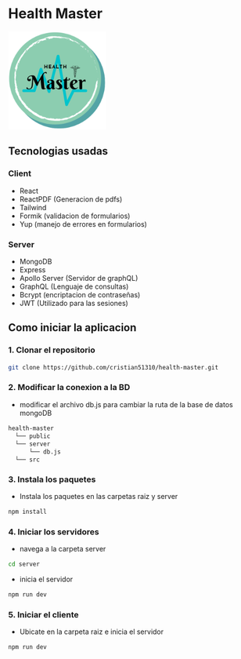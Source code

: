 # Health Master
<img src="./public/logo.png" alt="texto alternativo" width="200" height="200">

## Tecnologias usadas

### Client
- React
- ReactPDF (Generacion de pdfs)
- Tailwind
- Formik (validacion de formularios)
- Yup (manejo de errores en formularios)

### Server
- MongoDB
- Express
- Apollo Server (Servidor de graphQL)
- GraphQL (Lenguaje de consultas)
- Bcrypt (encriptacion de contraseñas)
- JWT (Utilizado para las sesiones)

## Como iniciar la aplicacion

### 1. Clonar el repositorio
```bash
git clone https://github.com/cristian51310/health-master.git
```

### 2. Modificar la conexion a la BD
  - modificar el archivo db.js para cambiar la ruta de la base de datos mongoDB
  ```
health-master
    └── public
    └── server
        └── db.js
    └── src
```

### 3. Instala los paquetes
- Instala los paquetes en las carpetas raiz y server
```bash
npm install
```

### 4. Iniciar los servidores
- navega a la carpeta server
```bash
cd server
```
- inicia el servidor
```bash
npm run dev
```

### 5. Iniciar el cliente
- Ubicate en la carpeta raiz e inicia el servidor
```bash
npm run dev
```
